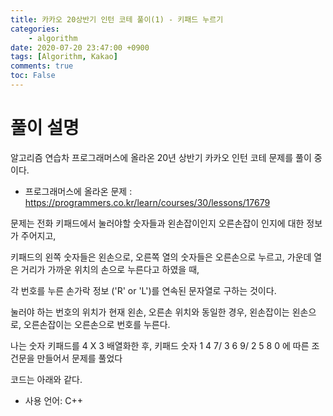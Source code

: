 ```yaml
---
title: 카카오 20상반기 인턴 코테 풀이(1) - 키패드 누르기
categories:
    - algorithm
date: 2020-07-20 23:47:00 +0900
tags: [Algorithm, Kakao]        
comments: true
toc: False
---
```


풀이 설명
=====================================
알고리즘 연습차 프로그래머스에 올라온 20년 상반기 카카오 인턴 코테 문제를 풀이 중이다.

- 프로그래머스에 올라온 문제 : <https://programmers.co.kr/learn/courses/30/lessons/17679>
 
문제는 전화 키패드에서 눌러야할 숫자들과 왼손잡이인지 오른손잡이 인지에 대한 정보가 주어지고, 

키패드의 왼쪽 숫자들은 왼손으로, 오른쪽 열의 숫자들은 오른손으로 누르고, 가운데 열은 거리가 가까운 위치의 손으로 누른다고 하였을 때, 

각 번호를 누른 손가락 정보 ('R' or 'L')를 연속된 문자열로 구하는 것이다.

눌러야 하는 번호의 위치가 현재 왼손, 오른손 위치와 동일한 경우, 왼손잡이는 왼손으로, 오른손잡이는 오른손으로 번호를 누른다.   

나는 숫자 키패드를 4 X 3 배열화한 후, 키패드 숫자 1 4 7/ 3 6 9/ 2 5 8 0 에 따른 조건문을 만들어서 문제를 풀었다

코드는 아래와 같다.

-  사용 언어: C++

<script src="https://gist.github.com/HyunjiClairePak/1af6f0f1e3da62df930412dbdacb4863.js"></script>